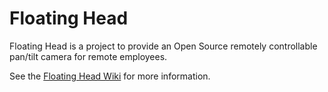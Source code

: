 # Floating Head

Floating Head is a project to provide an Open Source remotely controllable pan/tilt camera for remote employees.

See the [Floating Head Wiki](https://github.com/jeremycole/floating_head/wiki) for more information.

